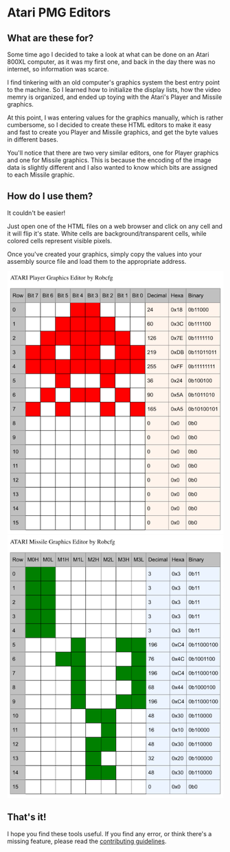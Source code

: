 # Atari PMG Editors

## What are these for?

Some time ago I decided to take a look at what can be done on an Atari 800XL computer, as it was my first one, and back in the day there was no internet, so information was scarce.

I find tinkering with an old computer's graphics system the best entry point to the machine. So I learned how to initialize the display lists, how the video memry is organized, and ended up toying with the Atari's Player and Missile graphics.

At this point, I was entering values for the graphics manually, which is rather cumbersome, so I decided to create these HTML editors to make it easy and fast to create you Player and Missile graphics, and get the byte values in different bases.

You'll notice that there are two very similar editors, one for Player graphics and one for Missile graphics. This is because the encoding of the image data is slightly different and I also wanted to know which bits are assigned to each Missile graphic.

## How do I use them?

It couldn't be easier!

Just open one of the HTML files on a web browser and click on any cell and it will flip it's state. White cells are background/transparent cells, while colored cells represent visible pixels.

Once you've created your graphics, simply copy the values into your assembly source file and load them to the appropriate address.

![Player Graphics Editor](/pictures/AtariPlayerEditor.png) ![Missile Graphics Editor](/pictures/AtariMissileEditor.png)

## That's it!

I hope you find these tools useful. If you find any error, or think there's a missing feature, please read the [contributing guidelines](/CONTRIBUTING.md).
